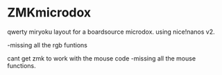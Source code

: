 # ZMKmicrodox
qwerty miryoku layout for a boardsource microdox. using nice!nanos v2.

-missing all the rgb funtions

cant get zmk to work with the mouse code -missing all the mouse functions.
